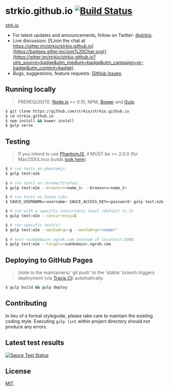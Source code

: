 # strkio.github.io [![Build Status](https://travis-ci.org/strkio/strkio.github.io.svg?branch=develop)](https://travis-ci.org/strkio/strkio.github.io) 

[strk.io](http://strk.io/).

- For latest updates and announcements, follow on Twitter: [@strkio](https://twitter.com/strkio).
- Live discussion: [![Join the chat at https://gitter.im/strkio/strkio.github.io](https://badges.gitter.im/Join%20Chat.svg)](https://gitter.im/strkio/strkio.github.io?utm_source=badge&utm_medium=badge&utm_campaign=pr-badge&utm_content=badge).
- Bugs, suggestions, feature requests: [GitHub Issues](https://github.com/strkio/strkio.github.io/issues).

## Running locally

> PREREQUISITE: [Node.js](http://nodejs.org/) >= 0.10, NPM, [Bower](http://bower.io/) and [Gulp](http://gulpjs.com/). 

```sh
$ git clone https://github.com/strkio/strkio.github.io
$ cd strkio.github.io
$ npm install && bower install
$ gulp serve
```

## Testing 

> If you intend to use [PhantomJS](https://github.com/ariya/phantomjs), it MUST be >= 2.0.0 (for MacOSX/Linux builds 
  [look here](https://github.com/eugene1g/phantomjs/releases)). 

```sh
$ # run tests on phantomjs
$ gulp test:e2e
 
$ # run tests on chrome/firefox/... 
$ gulp test:e2e --browser=<name_1> --browser=<name_2>

$ # run tests on Sauce Labs
$ SAUCE_USERNAME=<username> SAUCE_ACCESS_KEY=<password> gulp test:e2e --browser=saucelabs

$ # run with a specific concurrency level (default is 2)
$ gulp test:e2e --concurrency=1

$ # run specific test(s) 
$ gulp test:e2e --mochaArg=-g --mochaArg="<name>"
 
$ # test <subdomain>.ngrok.com instead of localhost:8000 
$ gulp test:e2e --target=<subdomain>.ngrok.com  
```

## Deploying to GitHub Pages

> (note to the maintainers) 'git push' to the 'stable' branch triggers deployment (via 
[Travis CI](https://travis-ci.org/strkio/strkio.github.io)) automatically.

```sh
$ gulp build && gulp deploy
```

## Contributing

In lieu of a formal styleguide, please take care to maintain the existing coding style.
Executing `gulp lint` within project directory should not produce any errors.

## Latest test results

[![Sauce Test Status](https://saucelabs.com/browser-matrix/strkio.svg)](https://saucelabs.com/u/strkio)

## License

[MIT](http://opensource.org/licenses/mit-license.php).
